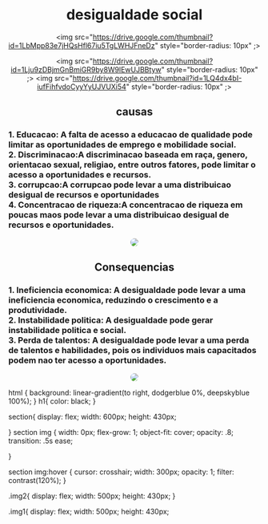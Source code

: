 

<!---
ronnyjosue/ronnyjosue is a ✨ special ✨ repository because its `README.md` (this file) appears on your GitHub profile.
You can click the Preview link to take a look at your changes.
--->
<!doctype html>
<html> 
 <head> 
  <title>aprecentaçao</title>
  <link rel="stylesheet" href="style.css">

 </head> 
 <body> 
  <center> 
   <h1>desigualdade social</h1> 
  </center> 
  <center> 
   <section>
    
   <img src="https://drive.google.com/thumbnail?id=1LbMpp83e7jHQsHfl67iu5TgLWHJFneDz" style="border-radius: 10px" ;> 
   
   <img src="https://drive.google.com/thumbnail?id=1Lju9zDBjmGnBmiGR9by8W9lEwUJBBtyw" style="border-radius: 10px" ;> 
   <img src="https://drive.google.com/thumbnail?id=1LQ4dx4bI-iufFihfvdoCyyYyUJVUXi54" style="border-radius: 10px" ;>
   
   </section> 

  </center> 
  
  <center> 
   <h2 class="cursiva">causas </h2> 
  </center> 
  <h3 class="cursiva"> 1. Educacao: A falta de acesso a educacao de qualidade pode limitar as oportunidades de emprego e mobilidade social.<br> 2. Discriminacao:A discriminacao baseada em raça, genero, orientacao sexual, religiao, entre outros fatores, pode limitar o acesso a oportunidades e recursos.<br> 3. corrupcao:A corrupcao pode levar a uma distribuicao desigual de recursos e oportunidades<br> 4. Concentracao de riqueza:A concentracao de riqueza em poucas maos pode levar a uma distribuicao desigual de recursos e oportunidades. </h3> 
  <center> 
   
  
  <img class="img1" src="https://drive.google.com/thumbnail?id=1NijkPlDFVf2lRIluk27Jsfjm_HRbLhY1" style="border-radius: 10px;"> 
  </center> 
  <center> 
   <h2>Consequencias</h2> 
  </center> 
  <h3> 1. Ineficiencia economica: A desigualdade pode levar a uma ineficiencia economica, reduzindo o crescimento e a produtividade.<br> 2. Instabilidade politica: A desigualdade pode gerar instabilidade politica e social.<br> 3. Perda de talentos: A desigualdade pode levar a uma perda de talentos e habilidades, pois os individuos mais capacitados podem nao ter acesso a oportunidades.</h3> 
  <center> 
   <img class="img2" src="
  https://drive.google.com/thumbnail?id=1Nj8RnJG_8td1G1QpuGyOZRJ3p70jTRaD" style="border-radius: 10px;"> 
  </center> 
 </body>
</html>



html {
   background: linear-gradient(to right, dodgerblue 0%, deepskyblue 100%);
}
h1{
   color: black;
}

section{
    display: flex;
    width: 600px;
    height: 430px;
    
    
}
section img {
    width: 0px;
    flex-grow: 1;
    object-fit: cover;
    opacity: .8;
    transition: .5s ease;
    
}

section img:hover {
    cursor: crosshair;
    width: 300px;
    opacity: 1;
    filter: contrast(120%);
}
 
 
.img2{
    display: flex;
    width: 500px;
    height: 430px;
}

.img1{
    display: flex;
    width: 500px;
    height: 430px;
